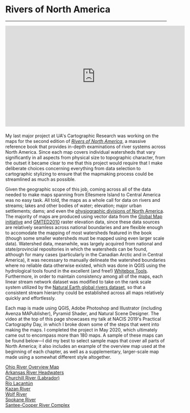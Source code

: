# Rivers of North America
---

<iframe width="560" height="315" style="float:left; margin-right:30px; margin-bottom:20px" src="https://www.youtube.com/embed/u56yE70svqI" frameborder="0" allow="accelerometer; autoplay; encrypted-media; gyroscope; picture-in-picture" allowfullscreen></iframe>

My last major project at UA's Cartographic Research was working on the maps for the second edition of [*Rivers of North America*](https://www.amazon.com/Rivers-North-America-Arthur-Benke/dp/0120882531), a massive reference book that provides in-depth examinations of river systems across North America. Since each map covers individual watersheds that vary significantly in all aspects from physical size to topographic character, from the outset it became clear to me that this project would require that I make deliberate choices concerning everything from data selection to cartographic stylizing to ensure that the mapmaking process could be streamlined as much as possible.

Given the geographic scope of this job, coming across all of the data needed to make maps spanning from Ellesmere Island to Central America was no easy task. All told, the maps as a whole call for data on rivers and streams; lakes and other bodies of water; elevation; major urban settlements; dams; and even the [physiographic divisions of North America](../na_physioregions). The majority of maps are produced using vector data from the [Global Map initiative](https://globalmaps.github.io/) and [GMTED2010](https://www.usgs.gov/land-resources/eros/coastal-changes-and-impacts/gmted2010?qt-science_support_page_related_con=0#qt-science_support_page_related_con) raster elevation data, since these data sources are relatively seamless across national boundaries and are flexible enough to accomodate the mapping of most watersheds featured in the book (though some smaller watersheds must be mapped using even larger scale data). Watershed data, meanwhile, was largely acquired from national and state/provincial repositories in which the watersheds can be found, although for many cases (particularly in the Canadian Arctic and in Central America), it was necessary to manually delineate the watershed boundaries where no reliable data otherwise existed, which was done in QGIS using the hydrological tools found in the excellent (and free!) [Whitebox Tools](https://jblindsay.github.io/ghrg/WhiteboxTools/index.html). Furthermore, in order to maintain consistency among all of the maps, each linear stream network dataset was modified to take on the rank scale system utilized by the [Natural Earth global rivers dataset](https://www.naturalearthdata.com/downloads/10m-physical-vectors/10m-rivers-lake-centerlines/), so that a consistent stream hierarchy could be established across all maps relatively quickly and effortlessly.

Each map is made using QGIS, Adobe Photoshop and Illustrator (including Avenza MAPublisher), Pyramid Shader, and Natural Scene Designer. The video at the top of this page showcases my talk at NACIS 2019's Practical Cartography Day, in which I broke down some of the steps that went into making the maps. I completed the project in May 2020, which ultimately came out to encompass more than 180 maps. A sample of these maps can be found below—I did my best to select sample maps that cover all parts of North America; it also includes an example of the overview map used at the beginning of each chapter, as well as a supplementary, larger-scale map made using a somewhat different style altogether.

<div class="feature_multi">
	<div class="entry">
		<a href="../../img/RoNA_Ohio.jpg"><img class="thumb" src="../../img/RoNA_Ohio.jpg" alt=""></a>
		<div class="thumb_label">
			<div class="label_text"><a href="../../img/RoNA_Ohio.jpg">Ohio River Overview Map</a></div>
		</div>
	</div>
	<div class="entry">
		<a href="../../img/RoNA_Arkansas.jpg"><img class="thumb" src="../../img/RoNA_Arkansas.jpg" alt=""></a>
		<div class="thumb_label">
			<div class="label_text"><a href="../../img/RoNA_Arkansas.jpg">Arkansas River Headwaters</a></div>
		</div>
	</div>
	<div class="entry">
		<a href="../../img/RoNA_Churchill.jpg"><img class="thumb" src="../../img/RoNA_Churchill.jpg" alt=""></a>
		<div class="thumb_label">
			<div class="label_text"><a href="img/RoNA_Churchill.jpg">Churchill River (Labrador)</a></div>
		</div>
	</div>
	<div class="entry">
		<a href="../../img/RoNA_Lacantún.jpg"><img class="thumb" src="../../img/RoNA_Lacantún.jpg" alt=""></a>
		<div class="thumb_label">
			<div class="label_text"><a href="../../img/RoNA_Lacantún.jpg">Río Lacantún</a></div>
		</div>
	</div>
	<div class="entry">
		<a href="../../img/RoNA_Kazan.jpg"><img class="thumb" src="../../img/RoNA_Kazan.jpg" alt=""></a>
		<div class="thumb_label">
			<div class="label_text"><a href="../../img/RoNA_Kazan.jpg">Kazan River</a></div>
		</div>
	</div>
	<div class="entry">
		<a href="../../img/RoNA_Wolf.jpg"><img class="thumb" src="../../img/RoNA_Wolf.jpg" alt=""></a>
		<div class="thumb_label">
			<div class="label_text"><a href="../../img/RoNA_Wolf.jpg">Wolf River</a></div>
		</div>
	</div>
	<div class="entry">
		<a href="../../img/RoNA_Spokane.jpg"><img class="thumb" src="../../img/RoNA_Spokane.jpg" alt=""></a>
		<div class="thumb_label">
			<div class="label_text"><a href="../../img/RoNA_Spokane.jpg">Spokane River</a></div>
		</div>
	</div>
	<div class="entry">
		<a href="../../img/RoNA_Santee-Cooper.jpg"><img class="thumb" src="../../img/RoNA_Santee-Cooper.jpg" alt=""></a>
		<div class="thumb_label">
			<div class="label_text"><a href="../../img/RoNA_Santee-Cooper.jpg">Santee-Cooper River Complex</a></div>
		</div>
	</div>
</div>